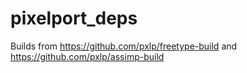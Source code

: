 # pixelport_deps

Builds from https://github.com/pxlp/freetype-build and https://github.com/pxlp/assimp-build
